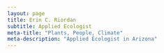 ```yaml
---
layout: page
title: Erin C. Riordan
subtitle: Applied Ecologist
meta-title: "Plants, People, Climate"
meta-description: "Applied Ecologist in Arizona"
---
```

